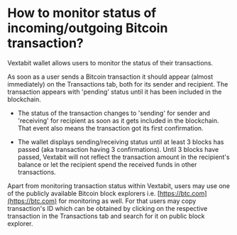 # How to monitor status of incoming/outgoing Bitcoin transaction?

Vextabit wallet allows users to monitor the status of their transactions.

As soon as a user sends a Bitcoin transaction it should appear (almost immediately) on the Transactions tab, both for its sender and recipient. The transaction appears with 'pending' status until it has been included in the blockchain.

- The status of the transaction changes to 'sending' for sender and 'receiving' for recipient as soon as it gets included in the blockchain. That event also means the transaction got its first confirmation.

- The wallet displays sending/receiving status until at least 3 blocks has passed (aka transaction having 3 confirmations). Until 3 blocks have passed, Vextabit will not reflect the transaction amount in the recipient's balance or let the recipient spend the received funds in other transactions.

Apart from monitoring transaction status within Vextabit, users may use one of the publicly available Bitcoin block explorers i.e. [https://btc.com](https://btc.com) for monitoring as well. For that users may copy transaction's ID which can be obtained by clicking on the respective transaction in the Transactions tab and search for it on public block explorer.
